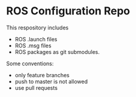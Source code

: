 # ROS Configuration Repo
This respository includes
* ROS .launch files
* ROS .msg files
* ROS packages as git submodules.

Some conventions:
* only feature branches
* push to master is not allowed
* use pull requests
